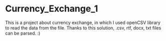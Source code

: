 # Currency_Exchange_1
This is a project about currency exchange, in which I used openCSV library to read the data from the file. Thanks to this solution, .csv, rtf, docx, txt files can be parsed. :) 

